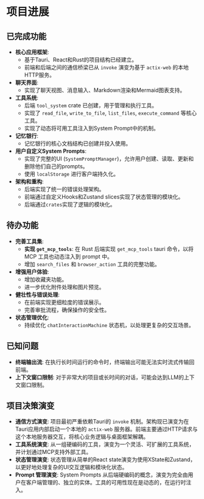 # 项目进展

## 已完成功能

- **核心应用框架**:
  - 基于Tauri、React和Rust的项目结构已经建立。
  - 前端和后端之间的通信桥梁已从 `invoke` 演变为基于 `actix-web` 的本地HTTP服务。
- **聊天界面**:
  - 实现了聊天视图、消息输入、Markdown渲染和Mermaid图表支持。
- **工具系统**:
  - 后端 `tool_system` crate 已创建，用于管理和执行工具。
  - 实现了 `read_file`, `write_to_file`, `list_files`, `execute_command` 等核心工具。
  - 实现了动态将可用工具注入到System Prompt中的机制。
- **记忆银行**:
  - 记忆银行的核心文档结构已创建并投入使用。
- **用户自定义System Prompts**:
  - 实现了完整的UI (`SystemPromptManager`)，允许用户创建、读取、更新和删除他们自己的prompts。
  - 使用 `localStorage` 进行客户端持久化。
- **架构和重构**:
  - 后端实现了统一的错误处理架构。
  - 前端通过自定义Hooks和Zustand slices实现了状态管理的模块化。
  - 后端通过`crates`实现了逻辑的模块化。

## 待办功能

- **完善工具集**:
  - **实现 `get_mcp_tools`**: 在 Rust 后端实现 `get_mcp_tools` tauri 命令，以将 MCP 工具也动态注入到 prompt 中。
  - 增加 `search_files` 和 `browser_action` 工具的完整功能。
- **增强用户体验**:
  - 增加收藏夹功能。
  - 进一步优化附件处理和图片预览。
- **健壮性与错误处理**:
  - 在前端实现更细粒度的错误展示。
  - 完善审批流程，确保操作的安全性。
- **状态管理优化**:
  - 持续优化 `chatInteractionMachine` 状态机，以处理更复杂的交互场景。

## 已知问题

- **终端输出流**: 在执行长时间运行的命令时，终端输出可能无法实时流式传输回前端。
- **上下文窗口限制**: 对于非常大的项目或长时间的对话，可能会达到LLM的上下文窗口限制。

## 项目决策演变

- **通信方式演变**: 项目最初严重依赖Tauri的 `invoke` 机制。架构现已演变为在Tauri应用内部启动一个本地的 `actix-web` 服务器。前端主要通过HTTP请求与这个本地服务器交互，将核心业务逻辑与桌面框架解耦。
- **工具系统演变**: 从一组硬编码的工具，演变为一个灵活、可扩展的工具系统，并计划通过MCP支持外部工具。
- **状态管理演变**: 状态管理从简单的React state演变为使用XState和Zustand，以更好地处理复杂的UI交互逻辑和模块化状态。
- **Prompt 管理演变**: System Prompts 从后端硬编码的概念，演变为完全由用户在客户端管理的、独立的实体。工具的可用性现在是动态的，在运行时注入。
